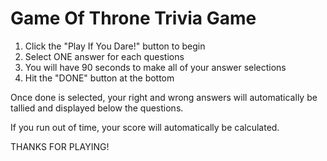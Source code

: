 

# Game Of Throne Trivia Game

1. Click the "Play If You Dare!" button to begin
2. Select ONE answer for each questions
3. You will have 90 seconds to make all of your answer selections
4. Hit the "DONE" button at the bottom


Once done is selected, your right and wrong answers will automatically be tallied and displayed below the questions.

If you run out of time, your score will automatically be calculated.

THANKS FOR PLAYING!
